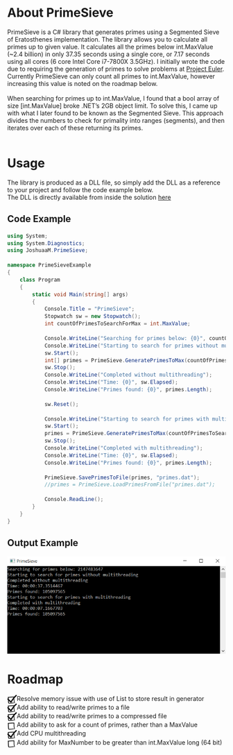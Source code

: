 # About PrimeSieve

PrimeSieve is a C# library that generates primes using a Segmented Sieve of Eratosthenes implementation. The library allows you to calculate all primes up to given value. It calculates all the primes below int.MaxValue (~2.4 billion) in only 37.35 seconds using a single core, or 7.17 seconds using all cores (6 core Intel Core i7-7800X 3.5GHz). I initially wrote the code due to requiring the generation of primes to solve problems at <a href="https://projecteuler.net/about">Project Euler</a>. Currently PrimeSieve can only count all primes to int.MaxValue, however increasing this value is noted on the roadmap below.</br>
</br>
When searching for primes up to int.MaxValue, I found that a bool array of size [int.MaxValue] broke .NET’s 2GB object limit. To solve this, I came up with what I later found to be known as the Segmented Sieve. This approach divides the numbers to check for primality into ranges (segments), and then iterates over each of these returning its primes.</br>
</br>


# Usage

The library is produced as a DLL file, so simply add the DLL as a reference to your project and follow the code example below.</br>
The DLL is directly available from inside the solution <a href="https://github.com/JoshuaaMichael/PrimeSieve/blob/master/PrimeSieve.dll?raw=true">here</a>

## Code Example
```C#
using System;
using System.Diagnostics;
using JoshuaaM.PrimeSieve;

namespace PrimeSieveExample
{
    class Program
    {
        static void Main(string[] args)
        {
            Console.Title = "PrimeSieve";
            Stopwatch sw = new Stopwatch();
            int countOfPrimesToSearchForMax = int.MaxValue;

            Console.WriteLine("Searching for primes below: {0}", countOfPrimesToSearchForMax);
            Console.WriteLine("Starting to search for primes without multithreading");
            sw.Start();
            int[] primes = PrimeSieve.GeneratePrimesToMax(countOfPrimesToSearchForMax);
            sw.Stop();
            Console.WriteLine("Completed without multithreading");
            Console.WriteLine("Time: {0}", sw.Elapsed);
            Console.WriteLine("Primes found: {0}", primes.Length);

            sw.Reset();

            Console.WriteLine("Starting to search for primes with multithreading");
            sw.Start();
            primes = PrimeSieve.GeneratePrimesToMax(countOfPrimesToSearchForMax, true);
            sw.Stop();
            Console.WriteLine("Completed with multithreading");
            Console.WriteLine("Time: {0}", sw.Elapsed);
            Console.WriteLine("Primes found: {0}", primes.Length);
			
			PrimeSieve.SavePrimesToFile(primes, "primes.dat");
            //primes = PrimeSieve.LoadPrimesFromFile("primes.dat");

            Console.ReadLine();
        }
    }
}
```

## Output Example

![PrimeSeive Windows screenshot](https://github.com/JoshuaaMichael/PrimeSieve/blob/master/Images/PrimeSieve.png?raw=true)

# Roadmap

<img src="https://github.com/JoshuaaMichael/PrimeSieve/blob/master/Images/Checkbox.png?raw=true" height="20" align="absmiddle"/>Resolve memory issue with use of List to store result in generator</br>
<img src="https://github.com/JoshuaaMichael/PrimeSieve/blob/master/Images/Checkbox.png?raw=true" height="20" align="absmiddle"/>Add ability to read/write primes to a file</br>
<img src="https://github.com/JoshuaaMichael/PrimeSieve/blob/master/Images/Checkbox.png?raw=true" height="20" align="absmiddle"/>Add ability to read/write primes to a compressed file</br>
<img src="https://github.com/JoshuaaMichael/PrimeSieve/blob/master/Images/Unchecked.png?raw=true" height="20" align="absmiddle"/>Add ability to ask for a count of primes, rather than a MaxValue</br>
<img src="https://github.com/JoshuaaMichael/PrimeSieve/blob/master/Images/Checkbox.png?raw=true" height="20" align="absmiddle"/>Add CPU multithreading</br>
<img src="https://github.com/JoshuaaMichael/PrimeSieve/blob/master/Images/Unchecked.png?raw=true" height="20" align="absmiddle"/>Add ability for MaxNumber to be greater than int.MaxValue long (64 bit)</br>
